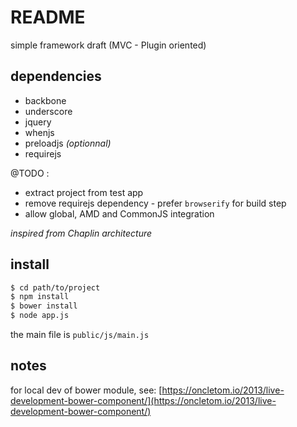 README
=======================================================

simple framework draft
(MVC - Plugin oriented)

## dependencies

-   backbone
-   underscore
-   jquery
-   whenjs
-   preloadjs _(optionnal)_
-   requirejs

@TODO :
-   extract project from test app
-   remove requirejs dependency - prefer `browserify` for build step
-   allow global, AMD and CommonJS integration

_inspired from Chaplin architecture_

## install

```sh
$ cd path/to/project
$ npm install
$ bower install
$ node app.js
```

the main file is `public/js/main.js`

## notes

for local dev of bower module, see: [https://oncletom.io/2013/live-development-bower-component/](https://oncletom.io/2013/live-development-bower-component/)

